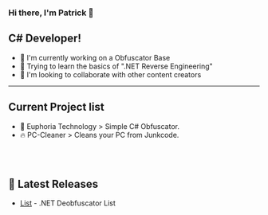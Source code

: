 ### Hi there, I'm Patrick 👋

## C# Developer!
- 🔭 I'm currently working on a Obfuscator Base
- 🌱 Trying to learn the basics of ".NET Reverse Engineering"
- 👯 I'm looking to collaborate with other content creators

---
## Current Project list
- 🥘 Euphoria Technology > Simple C# Obfuscator.
- 🔥 PC-Cleaner > Cleans your PC from Junkcode.

<br />
<br />

## 📕 Latest Releases


  - [List](https://github.com/pxtrick05/.NET-Deobfuscator) - .NET Deobfuscator List
